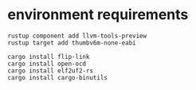 # environment requirements

```
rustup component add llvm-tools-preview
rustup target add thumbv6m-none-eabi

cargo install flip-link
cargo install open-ocd
cargo install elf2uf2-rs
cargo install cargo-binutils
```